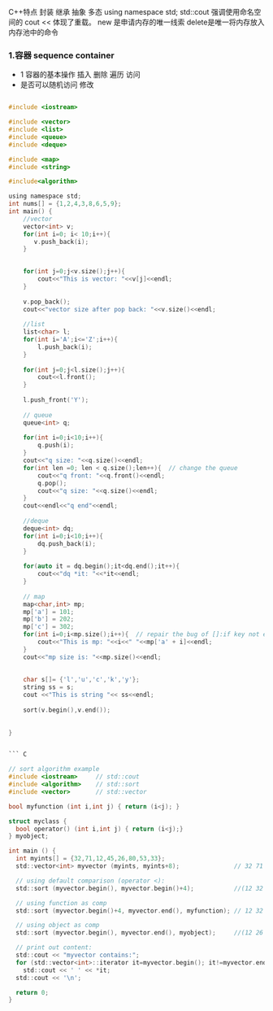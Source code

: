 C++特点 封装 继承  抽象 多态
using namespace std; std::cout 强调使用命名空间的
cout << 体现了重载。
new 是申请内存的唯一线索
delete是唯一将内存放入内存池中的命令

### 1.容器 sequence container
- 1 容器的基本操作
插入
删除
遍历
访问
 - 是否可以随机访问
修改


``` C {.line-numbers}

#include <iostream>

#include <vector>
#include <list>
#include <queue>
#include <deque> 

#include <map>
#include <string>

#include<algorithm>

using namespace std;
int nums[] = {1,2,4,3,8,6,5,9};
int main() {
    //vector
	vector<int> v;
	for(int i=0; i< 10;i++){
	   v.push_back(i);
	}
	

	for(int j=0;j<v.size();j++){
	    cout<<"This is vector: "<<v[j]<<endl;
	}
	
	v.pop_back();
	cout<<"vector size after pop back: "<<v.size()<<endl;
	
	//list
	list<char> l;
	for(int i='A';i<='Z';i++){
	    l.push_back(i);
	}
	
	for(int j=0;j<l.size();j++){
	    cout<<l.front();
	}
	
	l.push_front('Y');
	
	// queue
	queue<int> q;
	
    for(int i=0;i<10;i++){
        q.push(i);
    }
    cout<<"q size: "<<q.size()<<endl;
    for(int len =0; len < q.size();len++){  // change the queue 
        cout<<"q front: "<<q.front()<<endl;
        q.pop();
        cout<<"q size: "<<q.size()<<endl;
    }
    cout<<endl<<"q end"<<endl;
    
    //deque
    deque<int> dq;
    for(int i=0;i<10;i++){
        dq.push_back(i);
    }
    
    for(auto it = dq.begin();it<dq.end();it++){
        cout<<"dq *it: "<<*it<<endl;
    }
    
    // map
    map<char,int> mp;
    mp['a'] = 101;
    mp['b'] = 202;
    mp['c'] = 302;
    for(int i=0;i<mp.size();i++){  // repair the bug of []:if key not exists return default value and insert new value to map
        cout<<"This is mp: "<<i<<" "<<mp['a' + i]<<endl;
    }
    cout<<"mp size is: "<<mp.size()<<endl;
    
    
    char s[]= {'l','u','c','k','y'};
    string ss = s;
    cout <<"This is string "<< ss<<endl;
    
    sort(v.begin(),v.end());
    
    
}


``` C

// sort algorithm example
#include <iostream>     // std::cout
#include <algorithm>    // std::sort
#include <vector>       // std::vector

bool myfunction (int i,int j) { return (i<j); }

struct myclass {
  bool operator() (int i,int j) { return (i<j);}
} myobject;

int main () {
  int myints[] = {32,71,12,45,26,80,53,33};
  std::vector<int> myvector (myints, myints+8);               // 32 71 12 45 26 80 53 33

  // using default comparison (operator <):
  std::sort (myvector.begin(), myvector.begin()+4);           //(12 32 45 71)26 80 53 33

  // using function as comp
  std::sort (myvector.begin()+4, myvector.end(), myfunction); // 12 32 45 71(26 33 53 80)

  // using object as comp
  std::sort (myvector.begin(), myvector.end(), myobject);     //(12 26 32 33 45 53 71 80)

  // print out content:
  std::cout << "myvector contains:";
  for (std::vector<int>::iterator it=myvector.begin(); it!=myvector.end(); ++it)
    std::cout << ' ' << *it;
  std::cout << '\n';

  return 0;
}

```





